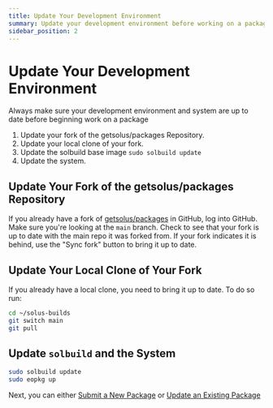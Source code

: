 ```yaml
---
title: Update Your Development Environment
summary: Update your development environment before working on a package
sidebar_position: 2
---
```


# Update Your Development Environment

Always make sure your development environment and system are up to date before beginning work on a package

1. Update your fork of the getsolus/packages Repository.
2. Update your local clone of your fork.
3. Update the solbuild base image `sudo solbuild update`
4. Update the system.

## Update Your Fork of the getsolus/packages Repository

If you already have a fork of [getsolus/packages](https://github.com/getsolus/packages) in GitHub, log into GitHub. Make sure you're looking at the `main` branch. Check to see that your fork is up to date with the main repo it was forked from. If your fork indicates it is behind, use the "Sync fork" button to bring it up to date.

## Update Your Local Clone of Your Fork

If you already have a local clone, you need to bring it up to date. To do so run:

```bash
cd ~/solus-builds
git switch main
git pull
```

## Update `solbuild` and the System

```bash
sudo solbuild update
sudo eopkg up
```

Next, you can either [Submit a New Package](creating-a-new-package.md) or [Update an Existing Package](updating-an-existing-package.md)
